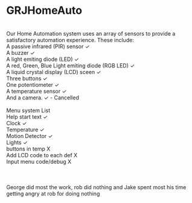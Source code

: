 # GRJHomeAuto
<br /> Our Home Automation system uses an array of sensors to provide a satisfactory automation experience. These include:
<br /> A passive infrared (PIR) sensor ✓
<br /> A buzzer ✓
<br /> A light emiting diode (LED) ✓
<br /> A red, Green, Blue Light emiting diode (RGB LED) ✓
<br /> A liquid crystal display (LCD) sceen ✓
<br /> Three buttons ✓
<br /> One potentiometer ✓
<br /> A temperature sensor ✓
<br /> And a camera. ✓ - Cancelled
<br /> <br /> Menu system List
<br /> Help start text ✓
<br /> Clock ✓
<br /> Temperature ✓
<br /> Motion Detector ✓
<br /> Lights ✓
<br /> buttons in temp X
<br /> Add LCD code to each def X
<br /> Input menu code/debug X
<br /> <br /> <br />
<br /> George did most the work, rob did nothing and Jake spent most his time getting angry at rob for doing nothing
